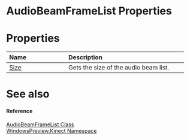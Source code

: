 AudioBeamFrameList Properties  
=============================  

<span id="publicpropertiesSection"></span>

Properties  
==========  

<table>
<colgroup>
<col width="30%" />
<col width="60%" />
</colgroup>
<thead>
<tr class="header">
<th align="left">Name</th>
<th align="left">Description</th>
</tr>
</thead>
<tbody>
<tr class="odd">
<td align="left"><a href="Properties/Size_Property.md">Size</a></td>
<td align="left">Gets the size of the audio beam list.</td>
</tr>
</tbody>
</table>

<span id="ID4EI"></span>

See also  
========  

<span id="ID4EK"></span>
#### Reference  

[AudioBeamFrameList Class](../AudioBeamFrameList_Class.md)  
 [WindowsPreview.Kinect Namespace](../../Kinect.md)  



<!--Please do not edit the data in the comment block below.-->
<!--
TOCTitle : AudioBeamFrameList Properties
RLTitle : AudioBeamFrameList Properties
KeywordK : AudioBeamFrameList class, properties
KeywordA : Properties.T:WindowsPreview.Kinect.AudioBeamFrameList
AssetID : Properties.T:WindowsPreview.Kinect.AudioBeamFrameList
Locale : en-us
CommunityContent : 1
TargetOS : Windows
TopicType : kbSyntax
DocSet : K4Wv2
ProjType : K4Wv2Proj
Technology : Kinect for Windows
Product : Kinect for Windows SDK v2
productversion : 20
-->
